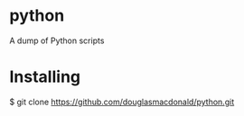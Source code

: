# python
A dump of Python scripts

# Installing

$ git clone https://github.com/douglasmacdonald/python.git
